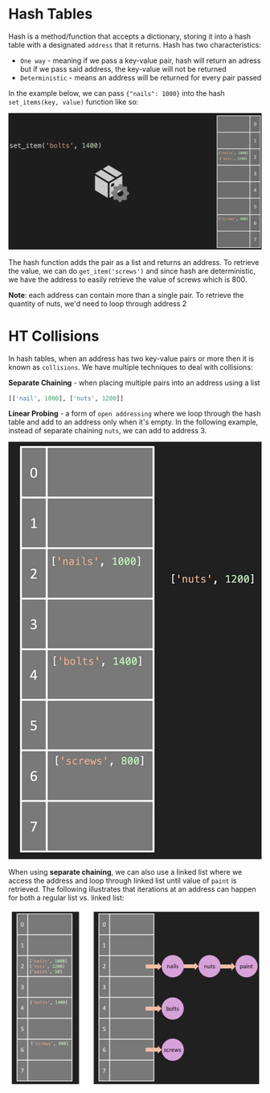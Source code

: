 # Hash Tables

Hash is a method/function that accepts a dictionary, storing it into a hash table with a designated `address` that it returns. Hash has two characteristics:

- `One way` - meaning if we pass a key-value pair, hash will return an adress but if we pass said address, the key-value will not be returned
- `Deterministic` - means an address will be returned for every pair passed

In the example below, we can pass `{"nails": 1000}` into the hash `set_items(key, value)` function like so:

![Hash Function](./hash-function.png)

The hash function adds the pair as a list and returns an address. To retrieve the value, we can do `get_item('screws')` and since hash are deterministic, we have the address to easily retrieve the value of screws which is 800.

**Note**: each address can contain more than a single pair. To retrieve the quantity of nuts, we'd need to loop through address 2

# HT Collisions

In hash tables, when an address has two key-value pairs or more then it is known as `collisions`. We have multiple techniques to deal with collisions:

**Separate Chaining** - when placing multiple pairs into an address using a list

```python
[['nail', 1000], ['nuts', 1200]]
```

**Linear Probing** - a form of `open addressing` where we loop through the hash table and add to an address only when it's empty. In the following example, instead of separate chaining `nuts`, we can add to address 3.

![Linear Probing](./linear-probing.png)

When using **separate chaining**, we can also use a linked list where we access the address and loop through linked list until value of `paint` is retrieved. The following illustrates that iterations at an address can happen for both a regular list vs. linked list:

![Separate Chaining List vs. Linked List](./separate-chaining.png)
